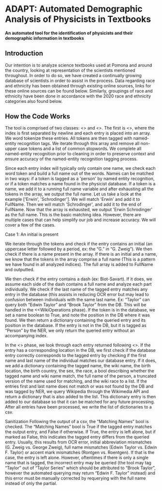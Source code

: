 # ADAPT: Automated Demographic Analysis of Physicists in Textbooks
#### An automated tool for the identification of physicists and their demographic information in textbooks

## Introduction

Our intention is to analyze science textbooks used at Pomona and around the country, looking at representation of the scientists mentioned throughout. In order to do so, we have created a continually growing database of scientists in order to assist in the process. Data regarding race and ethnicity has been obtained through existing online sources, links for these online sources can be found below. Similarly, groupings of race and ethnicity have been done in accordance with the 2020 race and ethnicity categories also found below.

## How the Code Works

The tool is comprised of two classes: <<NameGrab>> and <<WikiOperations>>. The first is <<NameGrab>>, where the index is first separated by newline and each entry is placed into an array. We word tokenize these entries. All tokens are then tagged with named-entity recognition tags. We iterate through this array and remove all non-upper case tokens and a list of common stopwords. We complete all named-entity recognition prior to cleaning in order to preserve context and ensure accuracy of the named-entity recognition tagging process.

Since each entry index will typically only contain one name, we check each word token and build a full name out of the words. Names can be matched in two ways: if a token is tagged as a 'person' by named entity recognition, or if a token matches a name found in the physicist database. If a token is a name, we add it to a running full name variable and after exhausting all the tokens in the array, we output the full name. Let us take a look at the example ['Erwin', 'Schrodinger']. We will match 'Erwin' and add it to FullName. Then we will match 'Schrodinger', and add it to the end of FullName. Now that the array is exhausted, we output 'Erwin Schrodinger' as the full name. This is the basic matching idea. However, there are multiple cases that can help simplify our job and increase accuracy. We will cover a few of the cases.
 
Case 1: An initial is present
  
We iterate through the tokens and check if the entry contains an initial (an uppercase letter followed by a period, ex: the “G.” in “G. Zweig”). We then check if there is a name present in the array. If there is an initial and a name, we know that the tokens in the array comprise a full name (This is a pattern we have found in all analyzed indices). The full array is added to FullName and outputted.
  
We then check if the entry contains a dash (ex: Biot-Savart). If it does, we assume each side of the dash contains a full name and analyze each part individually. We check if the last name of the tagged entry matches any entry in the database (this assists in reducing OCR error but may lead to confusion between individuals with the same last name. Ex: “Taylor” can query both “Edwin Taylor” and “Brook Taylor” from the DB. This will be handled in the <<WikiOperations phase). If the token is in the database, we set a name boolean to True, and note the position in the DB where it was found. We then return a dictionary containing the queried entry and its position in the database. If the entry is not in the DB, but it is tagged as “Person” by the NER, we only return the queried entry without an accompanying index.

In the <<WikiOperations>> phase, we look through each entry returned following <<NameGrab>>. If the entry has a corresponding location in the DB, we first check if the database entry correctly corresponds to the tagged entry by checking if the first name and last name of the individual matches our database entry. If it does, we add a dictionary containing the tagged name, the wiki name, the birth location, the birth country, the sex, the race, a bool describing whether the tagged name and wiki name match, the full name of the person, a truncated version of the name used for matching, and the wiki race to a list. If the entries first and last name does not match or was not found by the DB and was tagged by NER, we query Wikipedia through the Wikimedia API and return a dictionary that is also added to the list. This dictionary entry is then added to our database so that it can be matched for any future processing. After all entries have been processed, we write the list of dictionaries to a csv.

Sanitization
Following the output of a csv, the “Matching Names” bool is checked. The “Matching Names” bool is True if the tagged entry matches the output entry, and False if otherwise. If True, the entry is left alone, but if marked as False, this indicates the tagged entry differs from the queried entry. Usually, this results from OCR error, initial abbreviation mismatches (G. Zweig vs. George Zweig), full name mismatches (Edwin Taylor vs. Edwin F. Taylor) or accent mark mismatches (Rontgen vs. Roentgen). If that is the case, the entry is left alone. However, oftentimes if there is only a single name that is tagged, the incorrect entry may be queried (the tool may tag “Taylor” out of “Taylor Series” which should be attributed to “Brook Taylor”, however the automated querying may return “Edwin F. Taylor” instead) and this error must be manually corrected by requerying with the full name instead of only the partial. 





